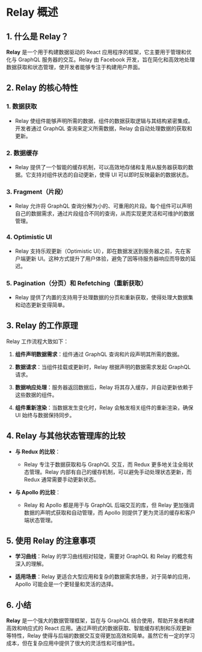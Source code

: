 # Relay 概述

## 1. 什么是 Relay？

**Relay** 是一个用于构建数据驱动的 React 应用程序的框架，它主要用于管理和优化与 GraphQL 服务器的交互。Relay 由 Facebook 开发，旨在简化和高效地处理数据获取和状态管理，使开发者能够专注于构建用户界面。

## 2. Relay 的核心特性

### 1. **数据获取**
   - Relay 使组件能够声明所需的数据，组件的数据获取逻辑与其结构紧密集成。开发者通过 GraphQL 查询来定义所需数据，Relay 会自动处理数据的获取和更新。

### 2. **数据缓存**
   - Relay 提供了一个智能的缓存机制，可以高效地存储和复用从服务器获取的数据。它支持对组件状态的自动更新，使得 UI 可以即时反映最新的数据状态。

### 3. **Fragment（片段）**
   - Relay 允许将 GraphQL 查询分解为小的、可重用的片段。每个组件可以声明自己的数据需求，通过片段组合不同的查询，从而实现更灵活和可维护的数据管理。

### 4. **Optimistic UI**
   - Relay 支持乐观更新（Optimistic UI），即在数据发送到服务器之前，先在客户端更新 UI。这种方式提升了用户体验，避免了因等待服务器响应而导致的延迟。

### 5. **Pagination（分页）和 Refetching（重新获取）**
   - Relay 提供了内置的支持用于处理数据的分页和重新获取，使得处理大数据集和动态更新变得简单。

## 3. Relay 的工作原理

Relay 工作流程大致如下：

1. **组件声明数据需求**：组件通过 GraphQL 查询和片段声明其所需的数据。
   
2. **数据请求**：当组件挂载或更新时，Relay 根据声明的数据需求发起 GraphQL 请求。

3. **数据响应处理**：服务器返回数据后，Relay 将其存入缓存，并自动更新依赖于这些数据的组件。

4. **组件重新渲染**：当数据发生变化时，Relay 会触发相关组件的重新渲染，确保 UI 始终与数据保持同步。

## 4. Relay 与其他状态管理库的比较

- **与 Redux 的比较**：
   - Relay 专注于数据获取和与 GraphQL 交互，而 Redux 更多地关注全局状态管理。Relay 内部有自己的缓存机制，可以避免手动处理状态更新，而 Redux 通常需要手动更新状态。

- **与 Apollo 的比较**：
   - Relay 和 Apollo 都是用于与 GraphQL 后端交互的库，但 Relay 更加强调数据的声明式获取和自动管理，而 Apollo 则提供了更为灵活的缓存和客户端状态管理。

## 5. 使用 Relay 的注意事项

- **学习曲线**：Relay 的学习曲线相对较陡，需要对 GraphQL 和 Relay 的概念有深入的理解。

- **适用场景**：Relay 更适合大型应用和复杂的数据需求场景，对于简单的应用，Apollo 可能会是一个更轻量和灵活的选择。

## 6. 小结

**Relay** 是一个强大的数据管理框架，旨在与 GraphQL 结合使用，帮助开发者构建高效和响应式的 React 应用。通过声明式的数据获取、智能缓存机制和乐观更新等特性，Relay 使得与后端的数据交互变得更加高效和简单。虽然它有一定的学习成本，但在复杂应用中提供了很大的灵活性和可维护性。
